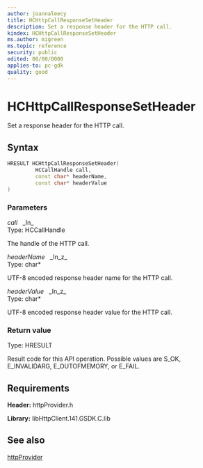 ```yaml
---
author: joannaleecy
title: HCHttpCallResponseSetHeader
description: Set a response header for the HTTP call.
kindex: HCHttpCallResponseSetHeader
ms.author: migreen
ms.topic: reference
security: public
edited: 00/00/0000
applies-to: pc-gdk
quality: good
---
```


# HCHttpCallResponseSetHeader  

Set a response header for the HTTP call.  

## Syntax  
  
```cpp
HRESULT HCHttpCallResponseSetHeader(  
         HCCallHandle call,  
         const char* headerName,  
         const char* headerValue  
)  
```  
  
### Parameters  
  
*call* &nbsp;&nbsp;\_In\_  
Type: HCCallHandle  
  
The handle of the HTTP call.  
  
*headerName* &nbsp;&nbsp;\_In\_z\_  
Type: char*  
  
UTF-8 encoded response header name for the HTTP call.  
  
*headerValue* &nbsp;&nbsp;\_In\_z\_  
Type: char*  
  
UTF-8 encoded response header value for the HTTP call.  
  
  
### Return value  
Type: HRESULT
  
Result code for this API operation. Possible values are S_OK, E_INVALIDARG, E_OUTOFMEMORY, or E_FAIL.
  
## Requirements  
  
**Header:** httpProvider.h
  
**Library:** libHttpClient.141.GSDK.C.lib
  
## See also  
[httpProvider](../httpprovider_members.md)  
  
  